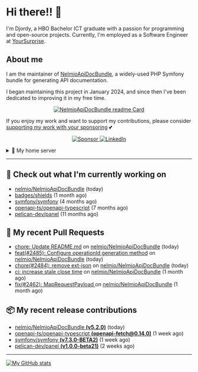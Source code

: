 # Hi there!! 👋



I'm Djordy, a HBO Bachelor ICT graduate with a passion for programming and open-source projects.
Currently, I'm employed as a Software Engineer at [YourSurprise](https://www.linkedin.com/company/yoursurprise-com).

## About me
I am the maintainer of [NelmioApiDocBundle](https://github.com/nelmio/NelmioApiDocBundle), a widely-used PHP Symfony bundle for generating API documentation.

I began maintaining this project in January 2024, and since then I've been dedicated to improving it in my free time.

<p align='center'>
    <a href="https://github.com/nelmio/NelmioApiDocBundle">
        <img alt="NelmioApiDocBundle readme Card" src="https://github-readme-stats.vercel.app/api/pin/?username=nelmio&repo=NelmioApiDocBundle&theme=holi&bg_color=00000000" />
    </a>
</p>


If you enjoy my work and want to support my contributions, please consider [supporting my work with your sponsoring](https://github.com/sponsors/DjordyKoert) 💕

<p align='center'>
    <a href="https://github.com/sponsors/DjordyKoert">
        <img alt="Sponsor" src="https://img.shields.io/badge/sponsor-30363D?style=for-the-badge&logo=GitHub-Sponsors&logoColor=#white" />
    </a>
    <a href="https://nl.linkedin.com/in/djordy-koert-0648881a2">
        <img alt="LinkedIn" src="https://img.shields.io/badge/LinkedIn-0077B5?style=for-the-badge&logo=LinkedIn" />
    </a>
</p>

<details>
    <summary>🌱 My home server</summary>

<p align='center'>
    <img src="https://img.shields.io/badge/TrueNAS_25.04.RC.1-0095D5?style=for-the-badge&logo=truenas&logoColor=white" />
    <img src="https://img.shields.io/badge/AMD%20Ryzen_7_5700G-ED1C24?style=for-the-badge&logo=amd&logoColor=white" />
    <img src="https://img.shields.io/badge/RAM-32GB-%230071C5?&style=for-the-badge&logoColor=white" />
    <img src="https://img.shields.io/badge/4x_st8000vn004-IronWolf_8TB-5AC710?style=for-the-badge&logo=seagate&logoColor=white" />
</p>

I run a hobby server in my free time, where I host various services.

- [Home Assistant](https://github.com/home-assistant/core)
- [Cloudflared](https://github.com/cloudflare/cloudflared)
- Various *arrs
- [Jellyfin](https://jellyfin.org/)
- [Jellyseerr](https://github.com/Fallenbagel/jellyseerr)
- [Pelican panel & wings](https://pelican.dev/)

</details>

---

## 🔭 Check out what I'm currently working on

- [nelmio/NelmioApiDocBundle](https://github.com/nelmio/NelmioApiDocBundle) (today)
- [badges/shields](https://github.com/badges/shields) (1 month ago)
- [symfony/symfony](https://github.com/symfony/symfony) (4 months ago)
- [openapi-ts/openapi-typescript](https://github.com/openapi-ts/openapi-typescript) (7 months ago)
- [pelican-dev/panel](https://github.com/pelican-dev/panel) (11 months ago)

## 🔨 My recent Pull Requests

- [chore: Update README.md](https://github.com/nelmio/NelmioApiDocBundle/pull/2490) on [nelmio/NelmioApiDocBundle](https://github.com/nelmio/NelmioApiDocBundle) (today)
- [feat(#2485): Configure operationId generation method](https://github.com/nelmio/NelmioApiDocBundle/pull/2489) on [nelmio/NelmioApiDocBundle](https://github.com/nelmio/NelmioApiDocBundle) (today)
- [chore(#2484): remove ext-json](https://github.com/nelmio/NelmioApiDocBundle/pull/2488) on [nelmio/NelmioApiDocBundle](https://github.com/nelmio/NelmioApiDocBundle) (today)
- [ci: increase stale close time](https://github.com/nelmio/NelmioApiDocBundle/pull/2476) on [nelmio/NelmioApiDocBundle](https://github.com/nelmio/NelmioApiDocBundle) (1 month ago)
- [fix(#2462): MapRequestPayload ](https://github.com/nelmio/NelmioApiDocBundle/pull/2467) on [nelmio/NelmioApiDocBundle](https://github.com/nelmio/NelmioApiDocBundle) (1 month ago)

## 📦 My recent release contributions

- [nelmio/NelmioApiDocBundle **(v5.2.0)**](https://github.com/nelmio/NelmioApiDocBundle/releases/tag/v5.2.0) (today)
- [openapi-ts/openapi-typescript **(openapi-fetch@0.14.0)**](https://github.com/openapi-ts/openapi-typescript/releases/tag/openapi-fetch%400.14.0) (1 week ago)
- [symfony/symfony **(v7.3.0-BETA2)**](https://github.com/symfony/symfony/releases/tag/v7.3.0-BETA2) (1 week ago)
- [pelican-dev/panel **(v1.0.0-beta21)**](https://github.com/pelican-dev/panel/releases/tag/v1.0.0-beta21) (2 weeks ago)

---

[![My GitHub stats](https://github-readme-stats.vercel.app/api?username=DjordyKoert&theme=holi&bg_color=00000000&rank_icon=github)](https://github.com/anuraghazra/github-readme-stats)

